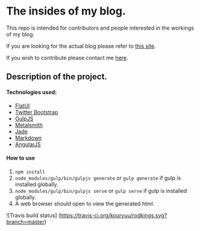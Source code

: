 The insides of my blog.
=======================

This repo is intended for contributors and people interested in the workings of my blog.

If you are looking for the actual blog please refer to [this site](http://rodkings.plethora.com.mx/).

If you wish to contribute please contact me [here](mailto:rodrigo@plethora.com.mx).


Description of the project.
---------------------------

#### Technologies used:

- [FlatUI](http://designmodo.github.io/Flat-UI/)
- [Twitter Bootstrap](http://getbootstrap.com)
- [GulpJS](http://gulpjs.com)
- [Metalsmith](http://www.metalsmith.io)
- [Jade](http://jade-lang.com)
- [Markdown](http://daringfireball.net/projects/markdown/)
- [AngularJS](https://angularjs.org/)

#### How to use
1. `npm install`
2. `node_modules/gulp/bin/gulpjs generate` or `gulp generate` if gulp is installed globally.
3. `node_modules/gulp/bin/gulpjs serve` or `gulp serve` if gulp is installed globally.
4. A web browser should open to view the generated html.

![Travis build status]
(https://travis-ci.org/kouryuu/rodkings.svg?branch=master)
